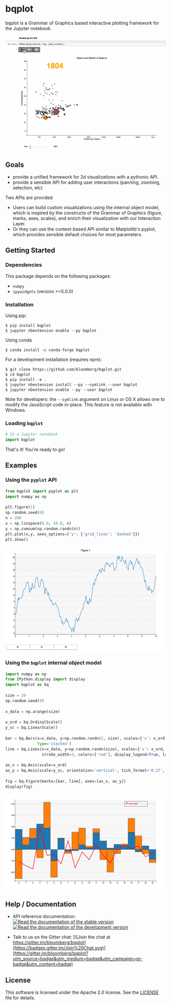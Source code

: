 bqplot
======

bqplot is a Grammar of Graphics based interactive plotting framework for the Jupyter notebook.

![bqplot](./bqplot-screencast.gif)

Goals
-----

-   provide a unified framework for 2d visualizations with a pythonic API.
-   provide a sensible API for adding user interactions (panning, zooming, selection, etc)

Two APIs are provided

- Users can build custom visualizations using the internal object model, which
  is inspired by the constructs of the Grammar of Graphics (figure, marks, axes,
  scales), and enrich their visualization with our Interaction Layer.
- Or they can use the context-based API similar to Matplotlib's pyplot, which
  provides sensible default choices for most parameters.

Getting Started
---------------

### Dependencies

This package depends on the following packages:

-   `numpy`
-   `ipywidgets` (version >=5.0.0)

### Installation

Using pip:

```
$ pip install bqplot
$ jupyter nbextension enable --py bqplot
```

Using conda

```
$ conda install -c conda-forge bqplot
```

For a development installation (requires npm):

```
$ git clone https://github.com/bloomberg/bqplot.git
$ cd bqplot
$ pip install -e .
$ jupyter nbextension install --py --symlink --user bqplot
$ jupyter nbextension enable --py --user bqplot
```

Note for developers: the `--symlink` argument on Linux or OS X allows one to
modify the JavaScript code in-place. This feature is not available
with Windows.


### Loading `bqplot`

```python
# In a Jupyter notebook
import bqplot
```

That's it! You're ready to go!

Examples
--------

### Using the `pyplot` API

```python
from bqplot import pyplot as plt
import numpy as np

plt.figure(1)
np.random.seed(0)
n = 200
x = np.linspace(0.0, 10.0, n)
y = np.cumsum(np.random.randn(n))
plt.plot(x,y, axes_options={'y': {'grid_lines': 'dashed'}})
plt.show()
```

![Pyplot Screenshot](/pyplot-screenshot.png)

### Using the `bqplot` internal object model


```python
import numpy as np
from IPython.display import display
import bqplot as bq

size = 20
np.random.seed(0)

x_data = np.arange(size)

x_ord = bq.OrdinalScale()
y_sc = bq.LinearScale()

bar = bq.Bars(x=x_data, y=np.random.randn(2, size), scales={'x': x_ord, 'y': y_sc},
              type='stacked')
line = bq.Lines(x=x_data, y=np.random.randn(size), scales={'x': x_ord, 'y': y_sc},
                stroke_width=3, colors=['red'], display_legend=True, labels=['Line chart'])

ax_x = bq.Axis(scale=x_ord)
ax_y = bq.Axis(scale=y_sc, orientation='vertical', tick_format='0.2f', grid_lines='solid')

fig = bq.Figure(marks=[bar, line], axes=[ax_x, ax_y])
display(fig)
```

![Bqplot Screenshot](/bqplot-screenshot.png)


Help / Documentation
--------------------

- API reference documentation: [![Read the documentation of the stable version](https://readthedocs.org/projects/pip/badge/?version=stable)](http://bqplot.readthedocs.org/en/stable/) [![Read the documentation of the development version](https://readthedocs.org/projects/pip/badge/?version=latest)](http://bqplot.readthedocs.org/en/latest/)

- Talk to us on the Gitter chat: [![Join the chat at https://gitter.im/bloomberg/bqplot](https://badges.gitter.im/Join%20Chat.svg)](https://gitter.im/bloomberg/bqplot?utm_source=badge&utm_medium=badge&utm_campaign=pr-badge&utm_content=badge)

License
-------

This software is licensed under the Apache 2.0 license. See the [LICENSE](LICENSE) file
for details.

